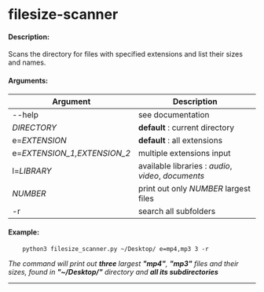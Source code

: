 # filesize-scanner


#### Description:

Scans the directory for files with specified
extensions and list their sizes and names.

#### Arguments:

Argument                      | Description
------------------------------|------------------
--help                        | see documentation
*DIRECTORY*                   | __default__ : current directory
e=*EXTENSION*                 | __default__ : all extensions
e=*EXTENSION_1,EXTENSION_2*   | multiple extensions input
l=*LIBRARY*                   | available libraries : *audio*, *video*, *documents*
*NUMBER*                      | print out only *NUMBER* largest files
-r                            | search all subfolders

#### Example:

        python3 filesize_scanner.py ~/Desktop/ e=mp4,mp3 3 -r

_The command will print out **three** largest **"mp4"**, **"mp3"** files
and their sizes, found in **"~/Desktop/"** directory and **all its subdirectories**_

---